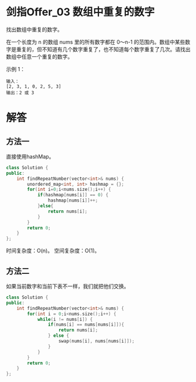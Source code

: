 # 剑指Offer_03 数组中重复的数字
找出数组中重复的数字。


在一个长度为 n 的数组 nums 里的所有数字都在 0～n-1 的范围内。数组中某些数字是重复的，但不知道有几个数字重复了，也不知道每个数字重复了几次。请找出数组中任意一个重复的数字。

示例 1：
```
输入：
[2, 3, 1, 0, 2, 5, 3]
输出：2 或 3 
```
# 解答
## 方法一
直接使用hashMap。
```C++
class Solution {
public:
    int findRepeatNumber(vector<int>& nums) {
	    unordered_map<int, int> hashmap = {};   
        for(int i=0;i<nums.size();i++) {
            if(hashmap[nums[i]] == 0) {
                hashmap[nums[i]]++;
            }else{
                return nums[i];
            }
        }   
        return 0;
    }
};
```
时间复杂度：O(n)。
空间复杂度：O(1)。

## 方法二
如果当前数字和当前下表不一样，我们就把他们交换。
```C++
class Solution {
public:
    int findRepeatNumber(vector<int>& nums) {
        for(int i = 0;i<nums.size();i++) {
            while(i != nums[i]) {
                if(nums[i] == nums[nums[i]]){
                    return nums[i];
                } else {
                    swap(nums[i], nums[nums[i]]);
                }
            }
        }
        return 0;
    }
};
```

